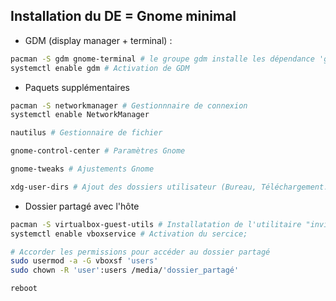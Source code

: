 ## Installation du DE = Gnome minimal

* GDM (display manager + terminal) :
```bash
pacman -S gdm gnome-terminal # le groupe gdm installe les dépendance 'gnome-shell' + 'xorg-server' = le minimum
systemctl enable gdm # Activation de GDM
```

* Paquets supplémentaires
```bash
pacman -S networkmanager # Gestionnnaire de connexion
systemctl enable NetworkManager

nautilus # Gestionnaire de fichier

gnome-control-center # Paramètres Gnome

gnome-tweaks # Ajustements Gnome

xdg-user-dirs # Ajout des dossiers utilisateur (Bureau, Téléchargement...)
```

* Dossier partagé avec l'hôte
```bash
pacman -S virtualbox-guest-utils # Installatation de l'utilitaire "invités" de VirtualBox
systemctl enable vboxservice # Activation du sercice;

# Accorder les permissions pour accéder au dossier partagé
sudo usermod -a -G vboxsf 'users'
sudo chown -R 'user':users /media/'dossier_partagé'

reboot
```